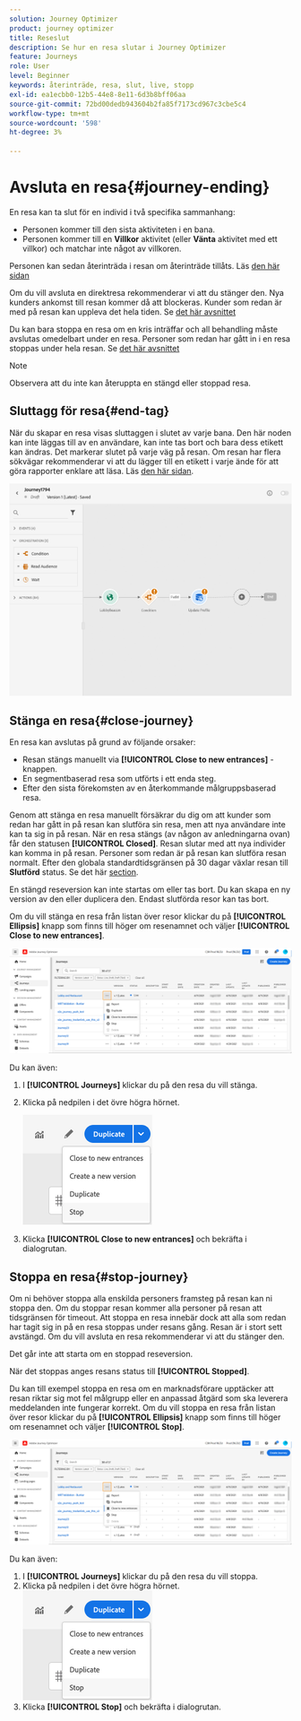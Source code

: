 ```yaml
---
solution: Journey Optimizer
product: journey optimizer
title: Reseslut
description: Se hur en resa slutar i Journey Optimizer
feature: Journeys
role: User
level: Beginner
keywords: återinträde, resa, slut, live, stopp
exl-id: ea1ecbb0-12b5-44e8-8e11-6d3b8bff06aa
source-git-commit: 72bd00dedb943604b2fa85f7173cd967c3cbe5c4
workflow-type: tm+mt
source-wordcount: '598'
ht-degree: 3%

---
```


# Avsluta en resa{#journey-ending}

En resa kan ta slut för en individ i två specifika sammanhang:

* Personen kommer till den sista aktiviteten i en bana.
* Personen kommer till en **Villkor** aktivitet (eller **Vänta** aktivitet med ett villkor) och matchar inte något av villkoren.

Personen kan sedan återinträda i resan om återinträde tillåts. Läs [den här sidan](../building-journeys/journey-gs.md#change-properties)

Om du vill avsluta en direktresa rekommenderar vi att du stänger den. Nya kunders ankomst till resan kommer då att blockeras. Kunder som redan är med på resan kan uppleva det hela tiden. Se [det här avsnittet](../building-journeys/journey.md#close-journey)

Du kan bara stoppa en resa om en kris inträffar och all behandling måste avslutas omedelbart under en resa. Personer som redan har gått in i en resa stoppas under hela resan. Se [det här avsnittet](../building-journeys/journey.md#stop-journey)

>[!NOTE]
>
>Observera att du inte kan återuppta en stängd eller stoppad resa.

## Sluttagg för resa{#end-tag}

När du skapar en resa visas sluttaggen i slutet av varje bana. Den här noden kan inte läggas till av en användare, kan inte tas bort och bara dess etikett kan ändras. Det markerar slutet på varje väg på resan. Om resan har flera sökvägar rekommenderar vi att du lägger till en etikett i varje ände för att göra rapporter enklare att läsa. Läs [den här sidan](../reports/live-report.md).

![](assets/journey-end.png)

<!--

### End activity{#journey-end-activity}

The **[!UICONTROL End]** activity allows you to mark the end of each path of the journey. It is not mandatory but recommended for visual clarity. See [this page](../building-journeys/end-activity.md)

![](assets/journey54.png)

-->

## Stänga en resa{#close-journey}

En resa kan avslutas på grund av följande orsaker:

* Resan stängs manuellt via **[!UICONTROL Close to new entrances]** -knappen.
* En segmentbaserad resa som utförts i ett enda steg.
* Efter den sista förekomsten av en återkommande målgruppsbaserad resa.

Genom att stänga en resa manuellt försäkrar du dig om att kunder som redan har gått in på resan kan slutföra sin resa, men att nya användare inte kan ta sig in på resan. När en resa stängs (av någon av anledningarna ovan) får den statusen **[!UICONTROL Closed]**. Resan slutar med att nya individer kan komma in på resan. Personer som redan är på resan kan slutföra resan normalt. Efter den globala standardtidsgränsen på 30 dagar växlar resan till **Slutförd** status. Se det här [section](../building-journeys/journey-gs.md#global_timeout).

En stängd reseversion kan inte startas om eller tas bort. Du kan skapa en ny version av den eller duplicera den. Endast slutförda resor kan tas bort.

Om du vill stänga en resa från listan över resor klickar du på **[!UICONTROL Ellipsis]** knapp som finns till höger om resenamnet och väljer **[!UICONTROL Close to new entrances]**.

![](assets/journey-finish-quick-action.png)

Du kan även:

1. I **[!UICONTROL Journeys]** klickar du på den resa du vill stänga.
1. Klicka på nedpilen i det övre högra hörnet.

   ![](assets/finish_drop_down_list.png)

1. Klicka **[!UICONTROL Close to new entrances]** och bekräfta i dialogrutan.

## Stoppa en resa{#stop-journey}

Om ni behöver stoppa alla enskilda personers framsteg på resan kan ni stoppa den. Om du stoppar resan kommer alla personer på resan att tidsgränsen för timeout. Att stoppa en resa innebär dock att alla som redan har tagit sig in på en resa stoppas under resans gång. Resan är i stort sett avstängd. Om du vill avsluta en resa rekommenderar vi att du stänger den.

Det går inte att starta om en stoppad reseversion.

När det stoppas anges resans status till **[!UICONTROL Stopped]**.

Du kan till exempel stoppa en resa om en marknadsförare upptäcker att resan riktar sig mot fel målgrupp eller en anpassad åtgärd som ska leverera meddelanden inte fungerar korrekt. Om du vill stoppa en resa från listan över resor klickar du på **[!UICONTROL Ellipsis]** knapp som finns till höger om resenamnet och väljer **[!UICONTROL Stop]**.

![](assets/journey-finish-quick-action.png)

Du kan även:

1. I **[!UICONTROL Journeys]** klickar du på den resa du vill stoppa.
1. Klicka på nedpilen i det övre högra hörnet.
   ![](assets/finish_drop_down_list.png)
1. Klicka **[!UICONTROL Stop]** och bekräfta i dialogrutan.
